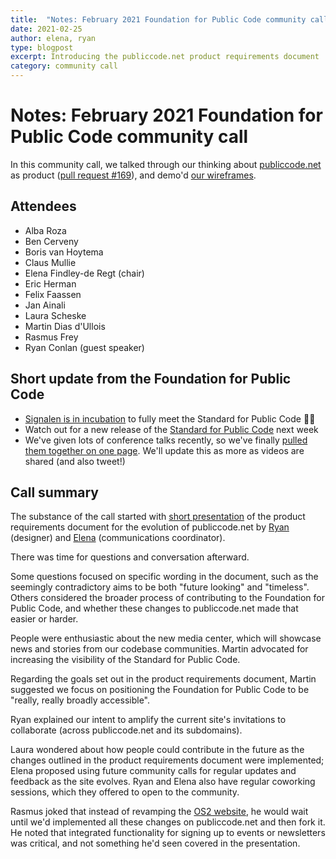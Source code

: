 ```yaml
---
title:  "Notes: February 2021 Foundation for Public Code community call"
date: 2021-02-25
author: elena, ryan 
type: blogpost
excerpt: Introducing the publiccode.net product requirements document
category: community call
---
```



# Notes: February 2021 Foundation for Public Code community call

In this community call, we talked through our thinking about [publiccode.net](https://publiccode.net/) as product ([pull request #169](https://github.com/publiccodenet/publiccode.net/pull/169)), and demo'd [our wireframes](https://www.figma.com/file/Mcz4evZVI4rRwv3quXtKGC/Site-Map-Wireframe-exploration-Foundation-for-Public-Code?node-id=177%3A0).

## Attendees

* Alba Roza
* Ben Cerveny
* Boris van Hoytema
* Claus Mullie
* Elena Findley-de Regt (chair)
* Eric Herman
* Felix Faassen
* Jan Ainali
* Laura Scheske
* Martin Dias d'Ullois
* Rasmus Frey
* Ryan Conlan (guest speaker)

## Short update from the Foundation for Public Code

* [Signalen is in incubation](https://blog.publiccode.net/news/2021/02/04/signalen-is-in-incubation.html) to fully meet the Standard for Public Code 🎉🎉
* Watch out for a new release of the [Standard for Public Code](https://standard.publiccode.net/) next week
* We've given lots of conference talks recently, so we've finally [pulled them together on one page](https://projects.publiccode.net/talks-and-articles.html). We'll update this as more as videos are shared (and also tweet!)

## Call summary

The substance of the call started with [short presentation](https://hackmd.io/@elenafdr/H11apesZ_#/) of the product requirements document for the evolution of publiccode.net by [Ryan](http://www.angelplasma.net/work/) (designer) and [Elena](https://publiccode.net/who-we-are/team/elena-findley-de-regt.html) (communications coordinator).

There was time for questions and conversation afterward.

Some questions focused on specific wording in the document, such as the seemingly contradictory aims to be both "future looking" and "timeless". Others considered the broader process of contributing to the Foundation for Public Code, and whether these changes to publiccode.net made that easier or harder.

People were enthusiastic about the new media center, which will showcase news and stories from our codebase communities. Martin advocated for increasing the visibility of the Standard for Public Code.

Regarding the goals set out in the product requirements document, Martin suggested we focus on positioning the Foundation for Public Code to be "really, really broadly accessible".

Ryan explained our intent to amplify the current site's invitations to collaborate (across publiccode.net and its subdomains).

Laura wondered about how people could contribute in the future as the changes outlined in the product requirements document were implemented; Elena proposed using future community calls for regular updates and feedback as the site evolves. Ryan and Elena also have regular coworking sessions, which they offered to open to the community.

Rasmus joked that instead of revamping the [OS2 website](https://os2.eu/), he would wait until we'd implemented all these changes on publiccode.net and then fork it. He noted that integrated functionality for signing up to events or newsletters was critical, and not something he'd seen covered in the presentation.
